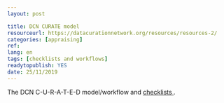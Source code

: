 ```yaml
---
layout: post 

title: DCN CURATE model
resourceurl: https://datacurationnetwork.org/resources/resources-2/
categories: [appraising]
ref: 
lang: en
tags: [checklists and workflows]
readytopublish: YES
date: 25/11/2019
---
```

The DCN C-U-R-A-T-E-D model/workflow and [checklists ](https://docs.google.com/document/d/1RWt2obXOOeJRRFmVo9VAkl4h41cL33Zm5YYny3hbPZ8/edit).